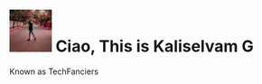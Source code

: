 # <img src="https://github.com/techfanciers/TechFanciers/blob/master/ProfPic1.jpeg?raw=true" width ="75" height= "75" style="float:center"> Ciao, This is Kaliselvam G
Known as TechFanciers




